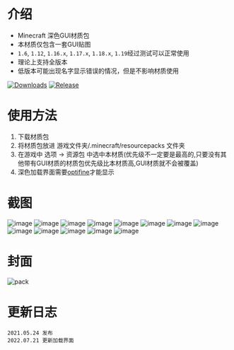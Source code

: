 # 介绍

* Minecraft 深色GUI材质包
* 本材质仅包含一套GUI贴图
* `1.6`, `1.12`, `1.16.x`, `1.17.x`, `1.18.x`, `1.19`经过测试可以正常使用
* 理论上支持全版本
* 低版本可能出现名字显示错误的情况，但是不影响材质使用

[![Downloads](https://img.shields.io/github/downloads/4o4E/DarkMode/total)](https://github.com/4o4E/DarkMode/releases/latest)
[![Release](https://img.shields.io/github/v/release/4o4E/DarkMode)](https://github.com/4o4E/DarkMode/releases)

# 使用方法

1. 下载材质包
2. 将材质包放进 游戏文件夹/.minecraft/resourcepacks 文件夹
3. 在游戏中 选项 -> 资源包 中选中本材质(优先级不一定要是最高的,只要没有其他带有GUI材质的材质包优先级比本材质高,GUI材质就不会被覆盖)
4. 深色加载界面需要[optifine](https://www.optifine.net/downloads)才能显示

# 截图

![image](https://user-images.githubusercontent.com/58851040/119315124-19e68f00-bca8-11eb-912c-ca0533791019.png)
![image](https://user-images.githubusercontent.com/58851040/119316170-36cf9200-bca9-11eb-8480-b09ecea4f76d.png)
![image](https://user-images.githubusercontent.com/58851040/119315196-2f5bb900-bca8-11eb-8b82-e074c405be8e.png)
![image](https://user-images.githubusercontent.com/58851040/119315253-3d113e80-bca8-11eb-974f-fef074429f94.png)
![image](https://user-images.githubusercontent.com/58851040/119315406-603bee00-bca8-11eb-9263-0cdaa53d8d2e.png)
![image](https://user-images.githubusercontent.com/58851040/119315451-6b8f1980-bca8-11eb-8fab-5a31f994f180.png)
![image](https://user-images.githubusercontent.com/58851040/119315480-76e24500-bca8-11eb-9b57-af1dd2526bc3.png)
![image](https://user-images.githubusercontent.com/58851040/119315605-98433100-bca8-11eb-8072-7660f7d4967c.png)
![image](https://user-images.githubusercontent.com/58851040/119315671-adb85b00-bca8-11eb-9ba0-dd7b22bb5325.png)
![image](https://user-images.githubusercontent.com/58851040/119315905-e9532500-bca8-11eb-8be4-496572302302.png)
![image](https://user-images.githubusercontent.com/58851040/119315958-f6701400-bca8-11eb-8a67-868b62493459.png)
![image](https://user-images.githubusercontent.com/58851040/119315975-fd972200-bca8-11eb-835b-aa7425aa9e77.png)
![image](https://user-images.githubusercontent.com/58851040/119316031-0ab41100-bca9-11eb-9e0b-69bf2cbbffc3.png)

# 封面

![pack](https://user-images.githubusercontent.com/58851040/119319174-ae52f080-bcac-11eb-8fe3-139048f7c3d5.png)

# 更新日志

```
2021.05.24 发布
2022.07.21 更新加载界面
```